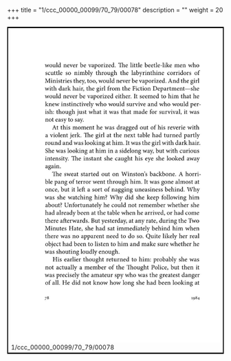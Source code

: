 +++
title = "1/ccc_00000_00099/70_79/00078"
description = ""
weight = 20
+++

<table style="border:2px solid black;max-width:800px;max-height:800px;" 
><tr><td>
<img class="center-fit-jpg"
src="/jpg_/out_jpg_1984__078.jpg">
1/ccc_00000_00099/70_79/00078
</img></td></tr></table>
